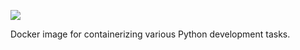 [![](https://travis-ci.org/mbodenhamer/docker-python-dev.svg?branch=master)](https://travis-ci.org/mbodenhamer/docker-python-dev)

Docker image for containerizing various Python development tasks.
